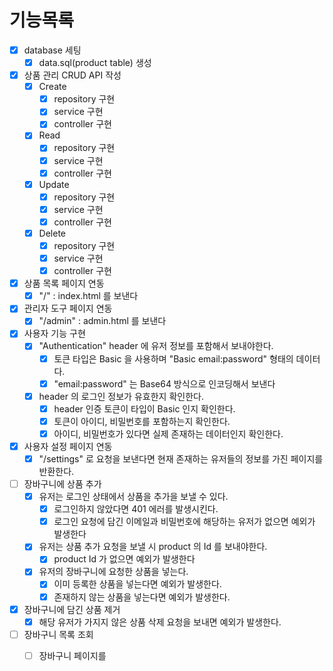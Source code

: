 # 기능목록

- [x] database 세팅
    - [x] data.sql(product table) 생성

- [x] 상품 관리 CRUD API 작성
    - [x] Create
        - [x] repository 구현
        - [x] service 구현
        - [x] controller 구현
    - [x] Read
        - [x] repository 구현
        - [x] service 구현
        - [x] controller 구현
    - [x] Update
        - [x] repository 구현
        - [x] service 구현
        - [x] controller 구현
    - [x] Delete
        - [x] repository 구현
        - [x] service 구현
        - [x] controller 구현
- [x] 상품 목록 페이지 연동
    - [x] "/" : index.html 를 보낸다
- [x] 관리자 도구 페이지 연동
    - [x] "/admin" : admin.html 를 보낸다
- [x] 사용자 기능 구현
    - [x] "Authentication" header 에 유저 정보를 포함해서 보내야한다.
        - [x] 토큰 타입은 Basic 을 사용하며 "Basic email:password" 형태의 데이터다.
        - [x] "email:password" 는 Base64 방식으로 인코딩해서 보낸다
    - [x] header 의 로그인 정보가 유효한지 확인한다.
        - [x] header 인증 토큰이 타입이 Basic 인지 확인한다.
        - [x] 토큰이 아이디, 비밀번호를 포함하는지 확인한다.
        - [x] 아이디, 비밀번호가 있다면 실제 존재하는 데이터인지 확인한다.
- [x] 사용자 설정 페이지 연동
    - [x] "/settings" 로 요청을 보낸다면 현재 존재하는 유저들의 정보를 가진 페이지를 반환한다.
- [ ] 장바구니에 상품 추가
    - [x] 유저는 로그인 상태에서 상품을 추가을 보낼 수 있다.
        - [x] 로그인하지 않았다면 401 에러를 발생시킨다.
        - [x] 로그인 요청에 담긴 이메일과 비밀번호에 해당하는 유저가 없으면 예외가 발생한다
    - [x] 유저는 상품 추가 요청을 보낼 시 product 의 Id 를 보내야한다.
        - [x] product Id 가 없으면 예외가 발생한다
    - [x] 유저의 장바구니에 요청한 상품을 넣는다.
        - [x] 이미 등록한 상품을 넣는다면 예외가 발생한다.
        - [x] 존재하지 않는 상품을 넣는다면 예외가 발생한다.
- [x] 장바구니에 담긴 상품 제거
    - [x] 해당 유저가 가지지 않은 상품 삭제 요청을 보내면 예외가 발생한다.
- [ ] 장바구니 목록 조회
    - [ ] 장바구니 페이지를

